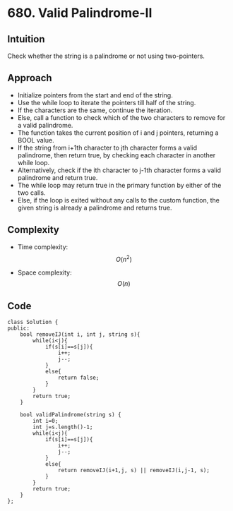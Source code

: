 # 680. Valid Palindrome-II

## Intuition
Check whether the string is a palindrome or not using two-pointers. 

## Approach
- Initialize pointers from the start and end of the string.
- Use the while loop to iterate the pointers till half of the string.
- If the characters are the same, continue the iteration.
- Else, call a function to check which of the two characters to remove for a valid palindrome.
- The function takes the current position of i and j pointers, returning a BOOL value.
- If the string from i+1th character to jth character forms a valid palindrome, then return true, by checking each character in another while loop.
- Alternatively, check if the ith character to j-1th character forms a valid palindrome and return true.
- The while loop may return true in the primary function by either of the two calls.
- Else, if the loop is exited without any calls to the custom function, the given string is already a palindrome and returns true.

## Complexity
- Time complexity:
$$O(n^2)$$ 

- Space complexity:
$$O(n)$$

## Code
```
class Solution {
public:
    bool removeIJ(int i, int j, string s){
        while(i<j){
            if(s[i]==s[j]){
                i++;
                j--;
            }
            else{
                return false;
            }
        }
        return true;
    }

    bool validPalindrome(string s) {
        int i=0;
        int j=s.length()-1;
        while(i<j){
            if(s[i]==s[j]){
                i++;
                j--;
            }
            else{
                return removeIJ(i+1,j, s) || removeIJ(i,j-1, s);
            }
        }
        return true;
    }
};
```
